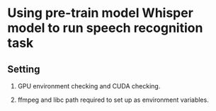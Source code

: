# Using pre-train model Whisper model to run speech recognition task
## Setting
1. GPU environment checking and CUDA checking.

2. ffmpeg and libc path required to set up as environment variables.
